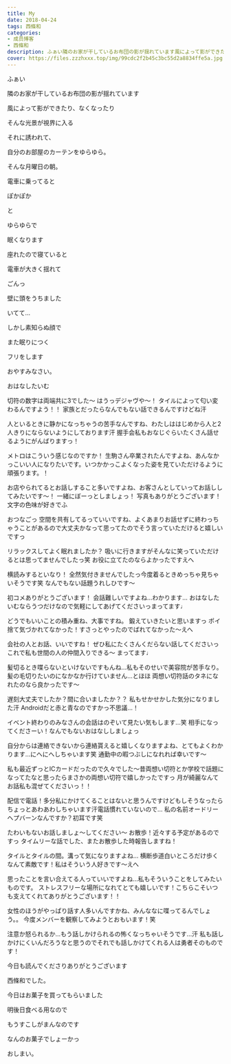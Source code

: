 ```yaml
---
title: My
date: 2018-04-24
tags: 西條和
categories: 
- 成员博客
- 西條和
description: ふぁい隣のお家が干しているお布団の影が揺れています風によって影ができたり、なくなったりそんな光景が視界に入る...
cover: https://files.zzzhxxx.top/img/99cdc2f2b45c3bc55d2a8834ffe5a.jpg 
---
```






ふぁい
















隣のお家が干しているお布団の影が揺れています









風によって影ができたり、なくなったり









そんな光景が視界に入る









それに誘われて、









自分のお部屋のカーテンをゆらゆら。










そんな月曜日の朝。












電車に乗ってると









ぽかぽか






と








ゆらゆらで






眠くなります









座れたので寝ていると








電車が大きく揺れて










ごんっ









壁に頭をうちました






いてて…









しかし素知らぬ顔で









また眠りにつく










フリをします









おやすみなさい。






おはなしたいむ




切符の数字は両端共に3でした〜
はうっデジャヴや〜！
タイルによって匂い変わるんですよう！！
家族とだったらなんでもない話できるんですけどね汗




人といるときに静かになっちゃうの苦手なんですね、わたしははじめから人と2人きりにならないようにしております汗
握手会私もおなじぐらいたくさん話せるようにがんばりますっ！






メトロはこういう感じなのですか！
生駒さん卒業されたんですよね、あんなかっこいい人になりたいです。いつかかっこよくなった姿を見ていただけるように頑張ります。！





お店やられてるとお話しすること多いですよね、お客さんとしていってお話ししてみたいです〜！
一緒にぼーっとしましょっ！
写真もありがとうございます！文字の色味が好きでふ




おつなごっ
空間を共有してるっていいですね、よくあまりお話せずに終わっちゃうことがあるので大丈夫かなって思ってたのでそう言っていただけると嬉しいですっ





リラックスしてよく眠れましたか？
吸いに行きますがそんなに笑っていただけるとは思ってませんでしたっ笑
お役に立てたのならよかったですえへ




横読みするといなり！
全然気付きませんでしたっ今度着るときめっちゃ見ちゃいそうです笑
なんでもない話題うれしひです〜





初コメありがとうございます！
会話難しいですよね…わかります…
おはなしたいむならうつだけなので気軽にしてあげてくださいっまってます♩






どうでもいいことの積み重ね、大事ですね。
鍛えていきたいと思いますっ
ポイ捨て気づかれてなかった！すさっとやったのでばれてなかった〜えへ




会社の人とお話、いいですね！
ぜひ私にたくさんくだらない話してくださいっこれで私も世間の人の仲間入りできる〜
まってます♩





髪切るとき喋らないといけないですもんね…私もそのせいで美容院が苦手なり。
髪の毛切りたいのになかなか行けていません…とほほ
両想い切符話のタネになれたのなら良かったです〜





遅刻大丈夫でしたか？間に合いましたか？？
私もせかせかした気分になりました汗
Androidだと赤と青なのですかっ不思議…！




イベント終わりのみなさんの会話はのぞいて見たい気もします…笑
相手になってくださーい！なんでもないおはなししましょっ





自分からは連絡できないから連絡貰えると嬉しくなりますよね、とてもよくわかります…にへにへしちゃいます笑
通勤中の暇つぶしになれれば幸いです〜




私も最近ずっとICカードだったので久々でした〜昔両想い切符とか学校で話題になってたなと思ったらまさかの両想い切符で嬉しかったですっ
月が綺麗なんてお話私も混ぜてくださいっ！！




配信で電話！多分私にかけてくることはないと思うんですけどもしそうなったらちょっとあわあわしちゃいます汗電話慣れていないので…
私の名前オードリーヘプバーンなんですか？初耳です笑




たわいもないお話しましょ〜してください〜
お散歩！近々する予定があるのですっ
タイムリーな話でした、またお散歩した時報告しますね！





タイルとタイルの間。溝って気になりますよね…
横断歩道白いところだけ歩くなんて素敵です！私はそういう人好きです〜えへ




思ったことを言い合えてる人っていいですよね…私もそういうことをしてみたいものです。
ストレスフリーな場所になれてとても嬉しいです！こちらこそいつも支えてくれてありがとうございます！！




女性のほうがやっぱり話す人多いんですかね、みんななに喋ってるんでしょう。。
今度メンバーを観察してみようとおもいます！笑




注意か怒られるか…もう話しかけられるの怖くなっちゃいそうです…汗
私も話しかけにくいんだろうなと思うのでそれでも話しかけてくれる人は勇者そのものです！






今日も読んでくださりありがとうございます











西條和でした。






今日はお菓子を買ってもらいました








明後日食べる用なので







もうすこしがまんなのです










なんのお菓子でしょーかっ






おしまい。


